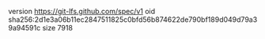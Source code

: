 version https://git-lfs.github.com/spec/v1
oid sha256:2d1e3a06b11ec2847511825c0bfd56b874622de790bf189d049d79a39a94591c
size 7918
